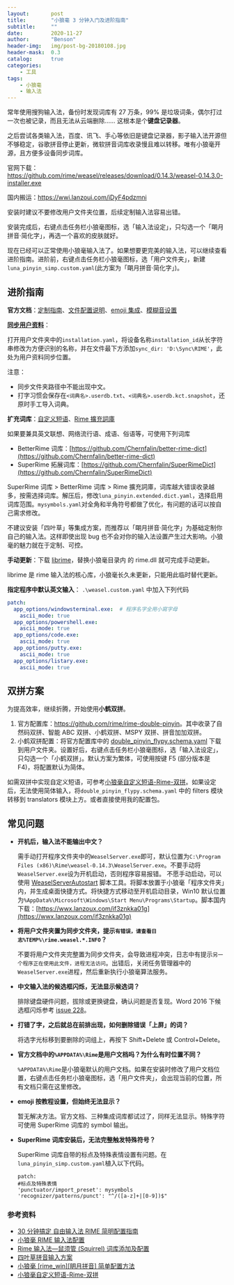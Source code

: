 ```yaml
---
layout:       post
title:        "小狼毫 3 分钟入门及进阶指南"
subtitle:     ""
date:         2020-11-27
author:       "Benson"
header-img:   img/post-bg-20180108.jpg
header-mask:  0.3
catalog:      true
categories:
    - 工具
tags:
    - 小狼毫
    - 输入法
---
```

常年使用搜狗输入法，备份时发现词库有 27 万条，99% 是垃圾词条，偶尔打过一次也被记录，而且无法从云端删除…… 这根本是个**键盘记录器**。

之后尝试各类输入法，百度、讯飞、手心等依旧是键盘记录器，影子输入法开源但不够稳定，谷歌拼音停止更新，微软拼音词库收录慢且难以转移。唯有小狼毫开源，且方便多设备同步词库。

官网下载：<https://github.com/rime/weasel/releases/download/0.14.3/weasel-0.14.3.0-installer.exe>

国内搬运：<https://wwi.lanzoui.com/iDyF4pdzmni>

安装时建议不要修改用户文件夹位置，后续定制输入法容易出错。

安装完成后，右键点击任务栏小狼毫图标，选「输入法设定」，只勾选一个「朙月拼音·简化字」，再选一个喜欢的皮肤就好。

现在已经可以正常使用小狼毫输入法了。如果想要更完美的输入法，可以继续查看进阶指南。进阶前，右键点击任务栏小狼毫图标，选「用户文件夹」，新建 `luna_pinyin_simp.custom.yaml`(此方案为「朙月拼音·简化字」)。

## 进阶指南

**官方文档**：[定制指南](https://github.com/rime/home/wiki/CustomizationGuide)、[文件配置说明](https://github.com/rime/home/wiki/RimeWithSchemata#rime-%E4%B8%AD%E7%9A%84%E6%95%B8%E6%93%9A%E6%96%87%E4%BB%B6%E5%88%86%E4%BD%88%E5%8F%8A%E4%BD%9C%E7%94%A8)、[emoji 集成](https://github.com/rime/rime-emoji)、[模糊音设置](https://github.com/rime/home/wiki/CustomizationGuide#%E6%A8%A1%E7%B3%8A%E9%9F%B3)

[**同步用户资料**](https://github.com/rime/home/wiki/UserGuide#%E5%90%8C%E6%AD%A5%E7%94%A8%E6%88%B6%E8%B3%87%E6%96%99)：

打开用户文件夹中的`installation.yaml`，将设备名称`installation_id`从长字符串修改为方便识别的名称，并在文件最下方添加`sync_dir: 'D:\Sync\RIME'`，此处为用户资料同步位置。

注意：

- 同步文件夹路径中不能出现中文。
- 打字习惯会保存在`<词典名>.userdb.txt`、`<词典名>.userdb.kct.snapshot`，还原时手工导入词典。

**扩充词库**：[自定义短语](https://gist.github.com/lotem/5440677)、[Rime 擴充詞庫](https://github.com/rime-aca/dictionaries)

如果要兼具英文联想、网络流行语、成语、俗语等，可使用下列词库

- BetterRime 词库：[https://github.com/Chernfalin/better-rime-dict](https://github.com/Chernfalin/better-rime-dict)
- SuperRime 拓展词库：[https://github.com/Chernfalin/SuperRimeDict](https://github.com/Chernfalin/SuperRimeDict)

SuperRime 词库 > BetterRime 词库 > Rime 擴充詞庫，词库越大错误收录越多，按需选择词库。解压后，修改`luna_pinyin.extended.dict.yaml`，选择启用词库范围。`mysymbols.yaml`对全角和半角符号都做了优化，有问题的话可以按自己需求修改。

不建议安装「四叶草」等集成方案，而推荐以「朙月拼音·简化字」为基础定制你自己的输入法。这样即使出现 bug 也不会对你的输入法设置产生过大影响。小狼毫的魅力就在于定制、可控。

**手动更新**：下载 [librime](https://github.com/rime/librime/releases)，替换小狼毫目录内 的 rime.dll 就可完成手动更新。

librime 是 rime 输入法的核心库，小狼毫长久未更新，只能用此临时替代更新。

**指定程序中默认英文输入**： `.\weasel.custom.yaml` 中加入下列代码

```yaml
patch:
  app_options/windowsterminal.exe:  # 程序名字全用小寫字母
    ascii_mode: true
  app_options/powershell.exe:
    ascii_mode: true
  app_options/code.exe:
    ascii_mode: true
  app_options/putty.exe:
    ascii_mode: true
  app_options/listary.exe:
    ascii_mode: true
```

## 双拼方案

为提高效率，继续折腾，开始使用**小鹤双拼**。

1. 官方配置库：<https://github.com/rime/rime-double-pinyin>。其中收录了自然码双拼、智能 ABC 双拼、小鹤双拼、MSPY 双拼、拼音加加双拼。
2. 小鹤双拼配置：将官方配置库中的 [double_pinyin_flypy.schema.yaml](https://github.com/rime/rime-double-pinyin/blob/master/double_pinyin_flypy.schema.yaml) 下载到用户文件夹。设置好后，右键点击任务栏小狼毫图标，选「输入法设定」，只勾选一个「小鹤双拼」。默认方案为繁体，可使用按键 F5 (部分版本是 F4)，将配置默认为简体。

如需双拼中实现自定义短语，可参考[小狼毫自定义短语-Rime-双拼](https://blog.csdn.net/neninee/article/details/83692270)。如果设定后，无法使用简体输入，将`double_pinyin_flypy.schema.yaml` 中的 filters 模块转移到 translators 模块上方。或者直接使用我的配置包。

## 常见问题

- **开机后，输入法不能输出中文？**

    需手动打开程序文件夹中的`WeaselServer.exe`即可，默认位置为`C:\Program Files (x86)\Rime\weasel-0.14.3\WeaselServer.exe`。不要手动将`WeaselServer.exe`设为开机启动，否则程序容易报错。
    不愿手动启动，可以使用 [WeaselServerAutostart](https://github.com/rockbenben/rime-WeaselServer) 脚本工具。将脚本放置于小狼毫「程序文件夹」内，并生成桌面快捷方式。将快捷方式移动至开机启动目录，Win10 默认位置为`%AppData%\Microsoft\Windows\Start Menu\Programs\Startup`。脚本国内下载：[https://wwx.lanzoux.com/if3znkka01g](https://wwx.lanzoux.com/if3znkka01g)

- **将用户文件夹置为同步文件夹，提示`有错误，请查看日志%TEMP%\rime.weasel.*.INFO`？**

    不要将用户文件夹完整置为同步文件夹，会导致进程冲突，日志中有提示`另一个程序正在使用此文件，进程无法访问`。出错后，关闭任务管理器中的`WeaselServer.exe`进程，然后重新执行小狼毫算法服务。

- **中文输入法的候选框闪烁，无法显示候选词？**

    排除键盘硬件问题，拔除或更换键盘，确认问题是否复现。Word 2016 下候选框闪烁参考 [issue 228](https://github.com/rime/weasel/issues/228)。

- **打错了字，之后就总在前排出现，如何删除错误「上屏」的词？**

    将选字光标移到要删除的词组上，再按下 Shift+Delete 或 Control+Delete。

- **官方文档中的`%APPDATA%\Rime`是用户文档吗？为什么有时位置不同？**

    `%APPDATA%\Rime`是小狼毫默认的用户文档。如果在安装时修改了用户文档位置，右键点击任务栏小狼毫图标，选「用户文件夹」，会出现当前的位置，所有文档只需在这里修改。

- **emoji 按教程设置，但始终无法显示？**

    暂无解决方法。官方文档、三种集成词库都试过了，同样无法显示。特殊字符可使用 SuperRime 词库的 symbol 输出。

- **SuperRime 词库安装后，无法完整触发特殊符号？**

    SuperRime 词库自带的标点及特殊表情设置有问题。在`luna_pinyin_simp.custom.yaml`植入以下代码。

  ```
  patch:
  #标点及特殊表情
  'punctuator/import_preset': mysymbols
  'recognizer/patterns/punct': "^/([a-z]+|[0-9])$"
  ```

### **参考资料**

- [30 分钟搞定 自由输入法 RIME 简明配置指南](https://www.jianshu.com/p/296bba666604)
- [小狼毫 RIME 输入法配置](https://www.dazhuanlan.com/2019/10/06/5d995d43e4432/)
- [Rime 输入法—鼠须管 (Squirrel) 词库添加及配置](https://www.jianshu.com/p/cffc0ea094a7)
- [四叶草拼音输入方案](https://github.com/fkxxyz/rime-cloverpinyin)
- [小狼毫 [rime_win][眀月拼音] 简单配置方法](https://blog.csdn.net/qq_42204675/article/details/86422450)
- [小狼毫自定义短语-Rime-双拼](https://blog.csdn.net/neninee/article/details/83692270)
